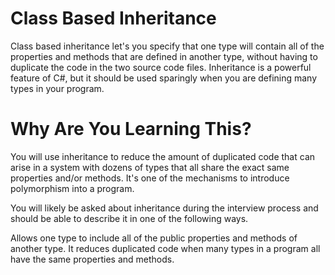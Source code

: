 # Class Based Inheritance
Class based inheritance let's you specify that one type will contain all of the properties and methods that are defined in another type, without having to duplicate the code in the two source code files. Inheritance is a powerful feature of C#, but it should be used sparingly when you are defining many types in your program.

# Why Are You Learning This?
You will use inheritance to reduce the amount of duplicated code that can arise in a system with dozens of types that all share the exact same properties and/or methods. It's one of the mechanisms to introduce polymorphism into a program.

You will likely be asked about inheritance during the interview process and should be able to describe it in one of the following ways.

Allows one type to include all of the public properties and methods of another type.
It reduces duplicated code when many types in a program all have the same properties and methods.
